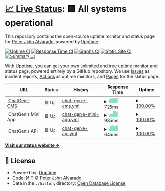 # [📈 Live Status](https://redjoker011.github.io/cg-upptime-monitoring): <!--live status--> **🟩 All systems operational**

This repository contains the open-source uptime monitor and status page for [Peter John Alvarado](https://redjoker011.github.io/cg-upptime-monitoring), powered by [Upptime](https://github.com/upptime/upptime).

[![Uptime CI](https://github.com/koj-co/upptime/workflows/Uptime%20CI/badge.svg)](https://github.com/koj-co/upptime/actions?query=workflow%3A%22Uptime+CI%22)
[![Response Time CI](https://github.com/koj-co/upptime/workflows/Response%20Time%20CI/badge.svg)](https://github.com/koj-co/upptime/actions?query=workflow%3A%22Response+Time+CI%22)
[![Graphs CI](https://github.com/koj-co/upptime/workflows/Graphs%20CI/badge.svg)](https://github.com/koj-co/upptime/actions?query=workflow%3A%22Graphs+CI%22)
[![Static Site CI](https://github.com/koj-co/upptime/workflows/Static%20Site%20CI/badge.svg)](https://github.com/koj-co/upptime/actions?query=workflow%3A%22Static+Site+CI%22)
[![Summary CI](https://github.com/koj-co/upptime/workflows/Summary%20CI/badge.svg)](https://github.com/koj-co/upptime/actions?query=workflow%3A%22Summary+CI%22)

With [Upptime](https://upptime.js.org), you can get your own unlimited and free uptime monitor and status page, powered entirely by a GitHub repository. We use [Issues](https://github.com/redjoker011/cg-upptime-monitoring/issues) as incident reports, [Actions](https://github.com/redjoker011/cg-upptime-monitoring/actions) as uptime monitors, and [Pages](https://redjoker011.github.io/cg-upptime-monitoring) for the status page.

<!--start: status pages-->
<!-- This summary is generated by Upptime (https://github.com/upptime/upptime) -->
<!-- Do not edit this manually, your changes will be overwritten -->
<!-- prettier-ignore -->
| URL | Status | History | Response Time | Uptime |
| --- | ------ | ------- | ------------- | ------ |
| <img alt="" src="https://favicons.githubusercontent.com/www.chatgenie.ph" height="13"> [ChatGenie CMS](https://www.chatgenie.ph) | 🟩 Up | [chat-genie-cms.yml](https://github.com/redjoker011/cg-upptime-monitoring/commits/master/history/chat-genie-cms.yml) | <details><summary><img alt="Response time graph" src="./graphs/chat-genie-cms/response-time-week.png" height="20"> 725ms</summary><br><a href="https://redjoker011.github.io/cg-upptime-monitoring/history/chat-genie-cms"><img alt="Response time 750" src="https://img.shields.io/endpoint?url=https%3A%2F%2Fraw.githubusercontent.com%2Fredjoker011%2Fcg-upptime-monitoring%2Fmaster%2Fapi%2Fchat-genie-cms%2Fresponse-time.json"></a><br><a href="https://redjoker011.github.io/cg-upptime-monitoring/history/chat-genie-cms"><img alt="24-hour response time 847" src="https://img.shields.io/endpoint?url=https%3A%2F%2Fraw.githubusercontent.com%2Fredjoker011%2Fcg-upptime-monitoring%2Fmaster%2Fapi%2Fchat-genie-cms%2Fresponse-time-day.json"></a><br><a href="https://redjoker011.github.io/cg-upptime-monitoring/history/chat-genie-cms"><img alt="7-day response time 725" src="https://img.shields.io/endpoint?url=https%3A%2F%2Fraw.githubusercontent.com%2Fredjoker011%2Fcg-upptime-monitoring%2Fmaster%2Fapi%2Fchat-genie-cms%2Fresponse-time-week.json"></a><br><a href="https://redjoker011.github.io/cg-upptime-monitoring/history/chat-genie-cms"><img alt="30-day response time 750" src="https://img.shields.io/endpoint?url=https%3A%2F%2Fraw.githubusercontent.com%2Fredjoker011%2Fcg-upptime-monitoring%2Fmaster%2Fapi%2Fchat-genie-cms%2Fresponse-time-month.json"></a><br><a href="https://redjoker011.github.io/cg-upptime-monitoring/history/chat-genie-cms"><img alt="1-year response time 750" src="https://img.shields.io/endpoint?url=https%3A%2F%2Fraw.githubusercontent.com%2Fredjoker011%2Fcg-upptime-monitoring%2Fmaster%2Fapi%2Fchat-genie-cms%2Fresponse-time-year.json"></a></details> | <details><summary><a href="https://redjoker011.github.io/cg-upptime-monitoring/history/chat-genie-cms">100.00%</a></summary><a href="https://redjoker011.github.io/cg-upptime-monitoring/history/chat-genie-cms"><img alt="All-time uptime 100.00%" src="https://img.shields.io/endpoint?url=https%3A%2F%2Fraw.githubusercontent.com%2Fredjoker011%2Fcg-upptime-monitoring%2Fmaster%2Fapi%2Fchat-genie-cms%2Fuptime.json"></a><br><a href="https://redjoker011.github.io/cg-upptime-monitoring/history/chat-genie-cms"><img alt="24-hour uptime 100.00%" src="https://img.shields.io/endpoint?url=https%3A%2F%2Fraw.githubusercontent.com%2Fredjoker011%2Fcg-upptime-monitoring%2Fmaster%2Fapi%2Fchat-genie-cms%2Fuptime-day.json"></a><br><a href="https://redjoker011.github.io/cg-upptime-monitoring/history/chat-genie-cms"><img alt="7-day uptime 100.00%" src="https://img.shields.io/endpoint?url=https%3A%2F%2Fraw.githubusercontent.com%2Fredjoker011%2Fcg-upptime-monitoring%2Fmaster%2Fapi%2Fchat-genie-cms%2Fuptime-week.json"></a><br><a href="https://redjoker011.github.io/cg-upptime-monitoring/history/chat-genie-cms"><img alt="30-day uptime 100.00%" src="https://img.shields.io/endpoint?url=https%3A%2F%2Fraw.githubusercontent.com%2Fredjoker011%2Fcg-upptime-monitoring%2Fmaster%2Fapi%2Fchat-genie-cms%2Fuptime-month.json"></a><br><a href="https://redjoker011.github.io/cg-upptime-monitoring/history/chat-genie-cms"><img alt="1-year uptime 100.00%" src="https://img.shields.io/endpoint?url=https%3A%2F%2Fraw.githubusercontent.com%2Fredjoker011%2Fcg-upptime-monitoring%2Fmaster%2Fapi%2Fchat-genie-cms%2Fuptime-year.json"></a></details>
| <img alt="" src="https://favicons.githubusercontent.com/null" height="13"> ChatGenie Mini App | 🟩 Up | [chat-genie-mini-app.yml](https://github.com/redjoker011/cg-upptime-monitoring/commits/master/history/chat-genie-mini-app.yml) | <details><summary><img alt="Response time graph" src="./graphs/chat-genie-mini-app/response-time-week.png" height="20"> 985ms</summary><br><a href="https://redjoker011.github.io/cg-upptime-monitoring/history/chat-genie-mini-app"><img alt="Response time 780" src="https://img.shields.io/endpoint?url=https%3A%2F%2Fraw.githubusercontent.com%2Fredjoker011%2Fcg-upptime-monitoring%2Fmaster%2Fapi%2Fchat-genie-mini-app%2Fresponse-time.json"></a><br><a href="https://redjoker011.github.io/cg-upptime-monitoring/history/chat-genie-mini-app"><img alt="24-hour response time 1255" src="https://img.shields.io/endpoint?url=https%3A%2F%2Fraw.githubusercontent.com%2Fredjoker011%2Fcg-upptime-monitoring%2Fmaster%2Fapi%2Fchat-genie-mini-app%2Fresponse-time-day.json"></a><br><a href="https://redjoker011.github.io/cg-upptime-monitoring/history/chat-genie-mini-app"><img alt="7-day response time 985" src="https://img.shields.io/endpoint?url=https%3A%2F%2Fraw.githubusercontent.com%2Fredjoker011%2Fcg-upptime-monitoring%2Fmaster%2Fapi%2Fchat-genie-mini-app%2Fresponse-time-week.json"></a><br><a href="https://redjoker011.github.io/cg-upptime-monitoring/history/chat-genie-mini-app"><img alt="30-day response time 780" src="https://img.shields.io/endpoint?url=https%3A%2F%2Fraw.githubusercontent.com%2Fredjoker011%2Fcg-upptime-monitoring%2Fmaster%2Fapi%2Fchat-genie-mini-app%2Fresponse-time-month.json"></a><br><a href="https://redjoker011.github.io/cg-upptime-monitoring/history/chat-genie-mini-app"><img alt="1-year response time 780" src="https://img.shields.io/endpoint?url=https%3A%2F%2Fraw.githubusercontent.com%2Fredjoker011%2Fcg-upptime-monitoring%2Fmaster%2Fapi%2Fchat-genie-mini-app%2Fresponse-time-year.json"></a></details> | <details><summary><a href="https://redjoker011.github.io/cg-upptime-monitoring/history/chat-genie-mini-app">100.00%</a></summary><a href="https://redjoker011.github.io/cg-upptime-monitoring/history/chat-genie-mini-app"><img alt="All-time uptime 100.00%" src="https://img.shields.io/endpoint?url=https%3A%2F%2Fraw.githubusercontent.com%2Fredjoker011%2Fcg-upptime-monitoring%2Fmaster%2Fapi%2Fchat-genie-mini-app%2Fuptime.json"></a><br><a href="https://redjoker011.github.io/cg-upptime-monitoring/history/chat-genie-mini-app"><img alt="24-hour uptime 100.00%" src="https://img.shields.io/endpoint?url=https%3A%2F%2Fraw.githubusercontent.com%2Fredjoker011%2Fcg-upptime-monitoring%2Fmaster%2Fapi%2Fchat-genie-mini-app%2Fuptime-day.json"></a><br><a href="https://redjoker011.github.io/cg-upptime-monitoring/history/chat-genie-mini-app"><img alt="7-day uptime 100.00%" src="https://img.shields.io/endpoint?url=https%3A%2F%2Fraw.githubusercontent.com%2Fredjoker011%2Fcg-upptime-monitoring%2Fmaster%2Fapi%2Fchat-genie-mini-app%2Fuptime-week.json"></a><br><a href="https://redjoker011.github.io/cg-upptime-monitoring/history/chat-genie-mini-app"><img alt="30-day uptime 100.00%" src="https://img.shields.io/endpoint?url=https%3A%2F%2Fraw.githubusercontent.com%2Fredjoker011%2Fcg-upptime-monitoring%2Fmaster%2Fapi%2Fchat-genie-mini-app%2Fuptime-month.json"></a><br><a href="https://redjoker011.github.io/cg-upptime-monitoring/history/chat-genie-mini-app"><img alt="1-year uptime 100.00%" src="https://img.shields.io/endpoint?url=https%3A%2F%2Fraw.githubusercontent.com%2Fredjoker011%2Fcg-upptime-monitoring%2Fmaster%2Fapi%2Fchat-genie-mini-app%2Fuptime-year.json"></a></details>
| <img alt="" src="https://favicons.githubusercontent.com/null" height="13"> ChatGenie API | 🟩 Up | [chat-genie-api.yml](https://github.com/redjoker011/cg-upptime-monitoring/commits/master/history/chat-genie-api.yml) | <details><summary><img alt="Response time graph" src="./graphs/chat-genie-api/response-time-week.png" height="20"> 645ms</summary><br><a href="https://redjoker011.github.io/cg-upptime-monitoring/history/chat-genie-api"><img alt="Response time 685" src="https://img.shields.io/endpoint?url=https%3A%2F%2Fraw.githubusercontent.com%2Fredjoker011%2Fcg-upptime-monitoring%2Fmaster%2Fapi%2Fchat-genie-api%2Fresponse-time.json"></a><br><a href="https://redjoker011.github.io/cg-upptime-monitoring/history/chat-genie-api"><img alt="24-hour response time 677" src="https://img.shields.io/endpoint?url=https%3A%2F%2Fraw.githubusercontent.com%2Fredjoker011%2Fcg-upptime-monitoring%2Fmaster%2Fapi%2Fchat-genie-api%2Fresponse-time-day.json"></a><br><a href="https://redjoker011.github.io/cg-upptime-monitoring/history/chat-genie-api"><img alt="7-day response time 645" src="https://img.shields.io/endpoint?url=https%3A%2F%2Fraw.githubusercontent.com%2Fredjoker011%2Fcg-upptime-monitoring%2Fmaster%2Fapi%2Fchat-genie-api%2Fresponse-time-week.json"></a><br><a href="https://redjoker011.github.io/cg-upptime-monitoring/history/chat-genie-api"><img alt="30-day response time 685" src="https://img.shields.io/endpoint?url=https%3A%2F%2Fraw.githubusercontent.com%2Fredjoker011%2Fcg-upptime-monitoring%2Fmaster%2Fapi%2Fchat-genie-api%2Fresponse-time-month.json"></a><br><a href="https://redjoker011.github.io/cg-upptime-monitoring/history/chat-genie-api"><img alt="1-year response time 685" src="https://img.shields.io/endpoint?url=https%3A%2F%2Fraw.githubusercontent.com%2Fredjoker011%2Fcg-upptime-monitoring%2Fmaster%2Fapi%2Fchat-genie-api%2Fresponse-time-year.json"></a></details> | <details><summary><a href="https://redjoker011.github.io/cg-upptime-monitoring/history/chat-genie-api">100.00%</a></summary><a href="https://redjoker011.github.io/cg-upptime-monitoring/history/chat-genie-api"><img alt="All-time uptime 99.96%" src="https://img.shields.io/endpoint?url=https%3A%2F%2Fraw.githubusercontent.com%2Fredjoker011%2Fcg-upptime-monitoring%2Fmaster%2Fapi%2Fchat-genie-api%2Fuptime.json"></a><br><a href="https://redjoker011.github.io/cg-upptime-monitoring/history/chat-genie-api"><img alt="24-hour uptime 100.00%" src="https://img.shields.io/endpoint?url=https%3A%2F%2Fraw.githubusercontent.com%2Fredjoker011%2Fcg-upptime-monitoring%2Fmaster%2Fapi%2Fchat-genie-api%2Fuptime-day.json"></a><br><a href="https://redjoker011.github.io/cg-upptime-monitoring/history/chat-genie-api"><img alt="7-day uptime 100.00%" src="https://img.shields.io/endpoint?url=https%3A%2F%2Fraw.githubusercontent.com%2Fredjoker011%2Fcg-upptime-monitoring%2Fmaster%2Fapi%2Fchat-genie-api%2Fuptime-week.json"></a><br><a href="https://redjoker011.github.io/cg-upptime-monitoring/history/chat-genie-api"><img alt="30-day uptime 99.96%" src="https://img.shields.io/endpoint?url=https%3A%2F%2Fraw.githubusercontent.com%2Fredjoker011%2Fcg-upptime-monitoring%2Fmaster%2Fapi%2Fchat-genie-api%2Fuptime-month.json"></a><br><a href="https://redjoker011.github.io/cg-upptime-monitoring/history/chat-genie-api"><img alt="1-year uptime 99.96%" src="https://img.shields.io/endpoint?url=https%3A%2F%2Fraw.githubusercontent.com%2Fredjoker011%2Fcg-upptime-monitoring%2Fmaster%2Fapi%2Fchat-genie-api%2Fuptime-year.json"></a></details>

<!--end: status pages-->

[**Visit our status website →**](https://redjoker011.github.io/cg-upptime-monitoring)

## 📄 License

- Powered by: [Upptime](https://github.com/upptime/upptime)
- Code: [MIT](./LICENSE) © [Peter John Alvarado](https://redjoker011.github.io/cg-upptime-monitoring)
- Data in the `./history` directory: [Open Database License](https://opendatacommons.org/licenses/odbl/1-0/)
